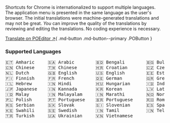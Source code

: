 Shortcuts for Chrome is internationalized to support multiple languages.
The application menu is presented in the same language as the user's browser.
The initial translations were machine-generated translations and may not be great.
_You_ can improve the quality of the translations by reviewing and editing the translations.
No coding experience is necessary.

[Translate on POEditor ↗](https://poeditor.com/join/project?hash=c2ihN8duR2){ .md-button .md-button--primary .POButton }

### Supported Languages

<pre id="langs">
🇪🇹 Amharic     🇸🇦 Arabic        🇧🇩 Bengali        🇧🇬 Bulgarian     🇦🇩 Catalan        
🇨🇳 Chinese     🇹🇼 Chinese       🇭🇷 Croatian       🇨🇿 Czech         🇩🇰 Danish        
🇳🇱 Dutch       🇬🇧 English       🇺🇸 English        🇪🇪 Estonian      🇵🇭 Filipino      
🇫🇮 Finnish     🇫🇷 French        🇩🇪 German         🇬🇷 Greek         🇮🇳 Gujarati      
🇮🇱 Hebrew      🇮🇳 Hindi         🇭🇺 Hungarian      🇮🇩 Indonesian    🇮🇹 Italian       
🇯🇵 Japanese    🇮🇳 Kannada       🇰🇷 Korean         🇱🇻 Latvian       🇱🇹 Lithuanian    
🇮🇩 Malay       🇮🇳 Malayalam     🇮🇳 Marathi        🇳🇴 Norwegian     🇮🇷 Persian       
🇵🇱 Polish      🇵🇹 Portuguese    🇧🇷 Portuguese     🇷🇴 Romanian      🇷🇺 Russian       
🇷🇸 Serbian     🇸🇰 Slovak        🇸🇮 Slovenian      🇪🇸 Spanish       🇲🇽 Spanish  
🇰🇪 Swahili     🇸🇪 Swedish       🇮🇳 Tamil          🇮🇳 Telugu        🇹🇭 Thai          
🇹🇷 Turkish     🇺🇦 Ukrainian     🇻🇳 Vietnamese
</pre>
    

